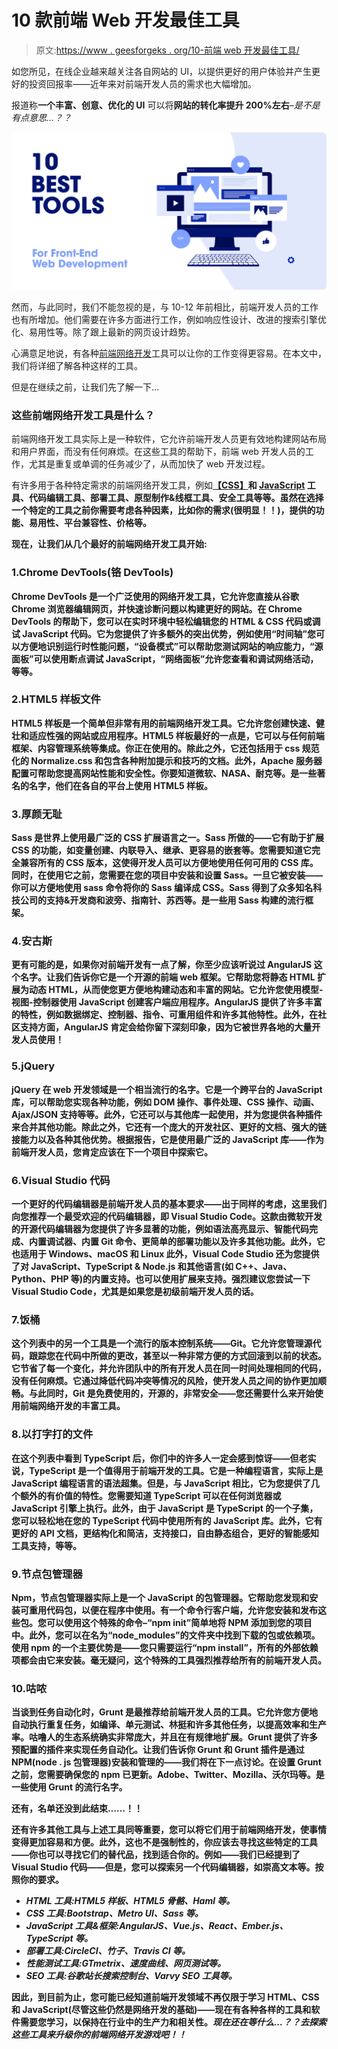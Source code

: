 # 10 款前端 Web 开发最佳工具

> 原文:[https://www . geesforgeks . org/10-前端 web 开发最佳工具/](https://www.geeksforgeeks.org/10-best-tools-for-front-end-web-development/)

如您所见，在线企业越来越关注各自网站的 UI，以提供更好的用户体验并产生更好的投资回报率——近年来对前端开发人员的需求也大幅增加。

报道称**一个丰富、创意、优化的 UI** 可以将**网站的转化率提升 200%左右**–*是不是有点意思…？？*

![10-Best-Tools-For-Front-End-Web-Development](img/21c8309152dd20841c59cecda77d59fb.png)

然而，与此同时，我们不能忽视的是，与 10-12 年前相比，前端开发人员的工作也有所增加。他们需要在许多方面进行工作，例如响应性设计、改进的搜索引擎优化、易用性等。除了跟上最新的网页设计趋势。

心满意足地说，有各种[前端网络开发](https://www.geeksforgeeks.org/frontend-vs-backend/)工具可以让你的工作变得更容易。在本文中，我们将详细了解各种这样的工具。

但是在继续之前，让我们先了解一下…

### 这些前端网络开发工具是什么？

前端网络开发工具实际上是一种软件，它允许前端开发人员更有效地构建网站布局和用户界面，而没有任何麻烦。在这些工具的帮助下，前端 web 开发人员的工作，尤其是重复或单调的任务减少了，从而加快了 web 开发过程。

有许多用于各种特定需求的前端网络开发工具，例如[](https://www.geeksforgeeks.org/html-tutorials/)**[**【CSS】**](https://www.geeksforgeeks.org/css-tutorials/)和 [**JavaScript**](https://www.geeksforgeeks.org/javascript-tutorial/) 工具、代码编辑工具、部署工具、原型制作&线框工具、安全工具等等。虽然在选择一个特定的工具之前你需要考虑各种因素，比如你的需求(很明显！！)，提供的功能、易用性、平台兼容性、价格等。**

****现在，让我们从几个最好的前端网络开发工具开始:****

### **1.Chrome DevTools(铬 DevTools)**

**Chrome DevTools 是一个广泛使用的网络开发工具，它允许您直接从谷歌 Chrome 浏览器编辑网页，并快速诊断问题以构建更好的网站。在 Chrome DevTools 的帮助下，您可以在实时环境中轻松编辑您的 HTML & CSS 代码或调试 JavaScript 代码。它为您提供了许多额外的突出优势，例如使用“时间轴”您可以方便地识别运行时性能问题，“设备模式”可以帮助您测试网站的响应能力，“源面板”可以使用断点调试 JavaScript，“网络面板”允许您查看和调试网络活动，等等。**

### **2.HTML5 样板文件**

**HTML5 样板是一个简单但非常有用的前端网络开发工具。它允许您创建快速、健壮和适应性强的网站或应用程序。HTML5 样板最好的一点是，它可以与任何前端框架、内容管理系统等集成。你正在使用的。除此之外，它还包括用于 css 规范化的 Normalize.css 和包含各种附加提示和技巧的文档。此外，Apache 服务器配置可帮助您提高网站性能和安全性。你要知道微软、NASA、耐克等。是一些著名的名字，他们在各自的平台上使用 HTML5 样板。**

### **3.厚颜无耻**

**Sass 是世界上使用最广泛的 CSS 扩展语言之一。Sass 所做的——它有助于扩展 CSS 的功能，如变量创建、内联导入、继承、更容易的嵌套等。您需要知道它完全兼容所有的 CSS 版本，这使得开发人员可以方便地使用任何可用的 CSS 库。同时，在使用它之前，您需要在您的项目中安装和设置 Sass。一旦它被安装——你可以方便地使用 sass 命令将你的 Sass 编译成 CSS。Sass 得到了众多知名科技公司的支持&开发商和波旁、指南针、苏西等。是一些用 Sass 构建的流行框架。**

### **4.安古斯**

**更有可能的是，如果你对前端开发有一点了解，你至少应该听说过 AngularJS 这个名字。让我们告诉你它是一个开源的前端 web 框架。它帮助您将静态 HTML 扩展为动态 HTML，从而使您更方便地构建动态和丰富的网站。它允许您使用模型-视图-控制器使用 JavaScript 创建客户端应用程序。AngularJS 提供了许多丰富的特性，例如数据绑定、控制器、指令、可重用组件和许多其他特性。此外，在社区支持方面，AngularJS 肯定会给你留下深刻印象，因为它被世界各地的大量开发人员使用！**

### **5.jQuery**

**jQuery 在 web 开发领域是一个相当流行的名字。它是一个跨平台的 JavaScript 库，可以帮助您实现各种功能，例如 DOM 操作、事件处理、CSS 操作、动画、Ajax/JSON 支持等等。此外，它还可以与其他库一起使用，并为您提供各种插件来合并其他功能。除此之外，它还有一个庞大的开发社区、更好的文档、强大的链接能力以及各种其他优势。根据报告，它是使用最广泛的 JavaScript 库——作为前端开发人员，您肯定应该在下一个项目中探索它。**

### **6.Visual Studio 代码**

**一个更好的代码编辑器是前端开发人员的基本要求——出于同样的考虑，这里我们向您推荐一个最受欢迎的代码编辑器，即 Visual Studio Code。这款由微软开发的开源代码编辑器为您提供了许多显著的功能，例如语法高亮显示、智能代码完成、内置调试器、内置 Git 命令、更简单的部署功能以及许多其他功能。此外，它也适用于 Windows、macOS 和 Linux 此外，Visual Code Studio 还为您提供了对 JavaScript、TypeScript & Node.js 和其他语言(如 C++、Java、Python、PHP 等)的内置支持。也可以使用扩展来支持。强烈建议您尝试一下 Visual Studio Code，尤其是如果您是初级前端开发人员的话。**

### **7.饭桶**

**这个列表中的另一个工具是一个流行的版本控制系统——Git。它允许您管理源代码，跟踪您在代码中所做的更改，甚至以一种非常方便的方式回滚到以前的状态。它节省了每一个变化，并允许团队中的所有开发人员在同一时间处理相同的代码，没有任何麻烦。它通过降低代码冲突等情况的风险，使开发人员之间的协作更加顺畅。与此同时，Git 是免费使用的，开源的，非常安全——您还需要什么来开始使用前端网络开发的丰富工具。**

### **8.以打字打的文件**

**在这个列表中看到 TypeScript 后，你们中的许多人一定会感到惊讶——但老实说，TypeScript 是一个值得用于前端开发的工具。它是一种编程语言，实际上是 JavaScript 编程语言的语法超集。但是，与 JavaScript 相比，它为您提供了几个额外的有价值的特性。您需要知道 TypeScript 可以在任何浏览器或 JavaScript 引擎上执行。此外，由于 JavaScript 是 TypeScript 的一个子集，您可以轻松地在您的 TypeScript 代码中使用所有的 JavaScript 库。此外，它有更好的 API 文档，更结构化和简洁，支持接口，自由静态组合，更好的智能感知工具支持，等等。**

### **9.节点包管理器**

**Npm，节点包管理器实际上是一个 JavaScript 的包管理器。它帮助您发现和安装可重用代码包，以便在程序中使用。有一个命令行客户端，允许您安装和发布这些包。您可以使用这个特殊的命令–“npm init”简单地将 NPM 添加到您的项目中。此外，您可以在名为“node_modules”的文件夹中找到下载的包或依赖项。使用 npm 的一个主要优势是——您只需要运行“npm install”，所有的外部依赖项都会由它来安装。毫无疑问，这个特殊的工具强烈推荐给所有的前端开发人员。**

### **10.咕哝**

**当谈到任务自动化时，Grunt 是最推荐给前端开发人员的工具。它允许您方便地自动执行重复任务，如编译、单元测试、林挺和许多其他任务，以提高效率和生产率。咕噜人的生态系统确实非常庞大，并且在有规律地扩展。Grunt 提供了许多预配置的插件来实现任务自动化。让我们告诉你 Grunt 和 Grunt 插件是通过 NPM(node . js 包管理器)安装和管理的——我们将在下一点讨论。在设置 Grunt 之前，您需要确保您的 npm 已更新。Adobe、Twitter、Mozilla、沃尔玛等。是一些使用 Grunt 的流行名字。**

****还有，名单还没到此结束……！！****

**还有许多其他工具与上述工具同等重要，您可以将它们用于前端网络开发，使事情变得更加容易和方便。此外，这也不是强制性的，你应该去寻找这些特定的工具——你也可以寻找它们的替代品，找到适合你的。例如——我们已经提到了 Visual Studio 代码——但是，您可以探索另一个代码编辑器，如崇高文本等。按照你的要求。**

*   ***HTML 工具:HTML5 样板、HTML5 骨骼、Haml 等。***
*   ***CSS 工具:Bootstrap、Metro UI、Sass 等。***
*   ***JavaScript 工具&框架:AngularJS、Vue.js、React、Ember.js、TypeScript 等。***
*   ***部署工具:CircleCI、竹子、Travis CI 等。***
*   ***性能测试工具:GTmetrix、速度曲线、网页测试等。***
*   ***SEO 工具:谷歌站长搜索控制台、Varvy SEO 工具等。***

**因此，到目前为止，您可能已经知道前端开发领域不再仅限于学习 HTML、CSS 和 JavaScript(尽管这些仍然是网络开发的基础)——现在有各种各样的工具和软件需要您学习，以保持在行业中的生产力和相关性。*现在还在等什么…？？去探索这些工具来升级你的前端网络开发游戏吧！！***